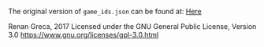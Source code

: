 The original version of `game_ids.json` can be found at:
[Here](https://github.com/RenanGreca/Switch-Screenshots/blob/master/game_ids.json)

Renan Greca, 2017
    Licensed under the GNU General Public License, Version 3.0
        https://www.gnu.org/licenses/gpl-3.0.html